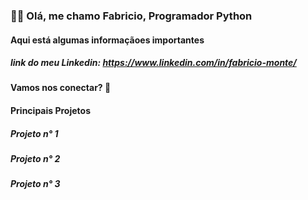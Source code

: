 ### 🙋‍♂️ Olá, me chamo Fabricio, Programador Python

#### Aqui está algumas informaçãoes importantes

##### link do meu Linkedin: https://www.linkedin.com/in/fabricio-monte/
#### Vamos nos conectar? 🤝

#### Principais Projetos

##### Projeto n° 1 
##### Projeto n° 2
##### Projeto n° 3

